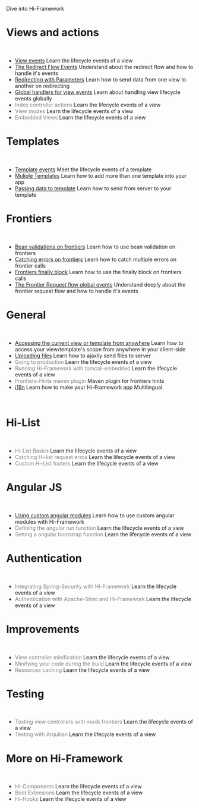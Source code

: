<!--Topic description-->
<description>Dive into Hi-Framework</description>
# Views and actions
<br/>
<ul class="bookmarks">
   <li>
      <a href="topics/tutorials/views/view-events.html">View events</a>
      <span>Learn the lifecycle events of a view</span>
   </li>
   <li>
      <a href="topics/tutorials/views/the-redirect-flow-events.html">The Redirect Flow Events</a>
      <span>Understand about the redirect flow and how to handle it's events</span>
   </li>
   <li>
      <a href="topics/tutorials/views/redirecting-with-parameters.html">Redirecting with Parameters</a>
      <span>Learn how to send data from one view to another on redirecting</span>
   </li>
   <li>
      <a href="topics/tutorials/views/global-handlers-of-view-events.html">Global handlers for view events</a>
      <span>Learn about handling view lifecycle events globally</span>
   </li>
   <li>
      <a><span style="color: grey; cursor: default; ">Index controller actions</span></a>
      <span>Learn the lifecycle events of a view</span>
   </li>
   <li>
      <a><span style="color: grey; cursor: default; ">View modes</span></a>
      <span>Learn the lifecycle events of a view</span>
   </li>
   <li>
      <a><span style="color: grey; cursor: default; ">Embedded Views</span></a>
      <span>Learn the lifecycle events of a view</span>
   </li>
</ul>

# Templates
<br/>
<ul class="bookmarks">
   <li>     
      <a href="topics/tutorials/templates/template-events.html">Template events</a>
      <span>Meet the lifecycle events of a template</span>
   </li>
   <li>
      <a href="topics/tutorials/templates/multiple-templates.html">Muliple Templates</a>
      <span>Learn how to add more than one template into your app</span>
   </li>
   <li>
      <a href="topics/tutorials/templates/passing-data-to-template.html">Passing data to template</a>
      <span>Learn how to send from server to your template</span>
   </li>
</ul>

# Frontiers
<br/>
<ul class="bookmarks">
   <li>     
      <a href="topics/tutorials/frontiers/bean-validation.html">Bean validations on frontiers</a>
      <span>Learn how to use bean validation on frontiers</span>
   </li>
   <li>     
      <a href="topics/tutorials/frontiers/catching-errors.html">Catching errors on frontiers</a>
      <span>Learn how to catch multiple errors on frontier calls</span>
   </li>
   <li>     
      <a href="topics/tutorials/frontiers/finally.html">Frontiers finally block</a>
      <span>Learn how to use the finally block on frontiers calls</span>
   </li>
   <li>
      <a href="topics/tutorials/frontiers/the-frontier-request-flow-global-events.html">The Frontier Request flow global events</a>
      <span>Understand deeply about the frontier request flow and how to handle it's events</span>
   </li>
</ul>



# General	
<br/>
<ul class="bookmarks">
   <li>
      <a href="topics/tutorials/general/current-view-and-template.html">Accessing the current view or template from anywhere</a>
      <span>Learn how to access your view/template's scope from anywhere in your client-side</span>
   </li>
   <li>
      <a href="topics/tutorials/general/uploading-files.html">Uploading files</span></a>
      <span>Learn how to ajaxily send files to server</span>
   </li>
   <li>
      <a><span style="color: grey; cursor: default; ">Going to production</span></a>
      <span>Learn the lifecycle events of a view</span>
   </li>
   <li>
      <a><span style="color: grey; cursor: default; ">Running Hi-Framework with tomcat-embedded</span></a>
      <span>Learn the lifecycle events of a view</span>
   </li>
   
   <li>
      <a><span style="color: grey; cursor: default; ">Frontiers-Hints maven plugin</span></a>
      <span>Maven plugin for frontiers hints</span>
   </li>
   <li>
      <a href="topics/tutorials/general/i18n.html">i18n</a>
      <span>Learn how to make your Hi-Framework app Multilingual</span>
   </li>
</ul>
<br/>

# Hi-List
<br/>
<ul class="bookmarks">
   <li>
      <a><span style="color: grey; cursor: default; ">Hi-List Basics</span></a>
      <span>Learn the lifecycle events of a view</span>
   </li>
   <li>
      <a><span style="color: grey; cursor: default; ">Catching Hi-list request erros</span></a>
      <span>Learn the lifecycle events of a view</span>
   </li>
   <li>
      <a><span style="color: grey; cursor: default; ">Custom Hi-List footers</span></a>
      <span>Learn the lifecycle events of a view</span>
   </li>
</ul>

# Angular JS
<br/>
<ul class="bookmarks">
	<li>     
	   <a href="topics/tutorials/angular/custom-angular-modules.html">Using custom angular modules</a>
	   <span>Learn how to use custom angular modules with Hi-Framework</span> 
	</li>
	<li>
      <a><span style="color: grey; cursor: default; ">Defining the angular run function</span></a>
      <span>Learn the lifecycle events of a view</span>
   </li>
   <li>
      <a><span style="color: grey; cursor: default; ">Setting a angular bootstrap function</span></a>
      <span>Learn the lifecycle events of a view</span>
   </li>
</ul>

# Authentication
<br/>
<ul class="bookmarks">
   <li>
      <a><span style="color: grey; cursor: default; ">Integrating Spring-Security with Hi-Framework</span></a>
      <span>Learn the lifecycle events of a view</span>
   </li>
   <li>
      <a><span style="color: grey; cursor: default; ">Authentication with Apache-Shiro and Hi-Framework</span></a>
      <span>Learn the lifecycle events of a view</span>
   </li>
</ul>

# Improvements
<br/>
<ul class="bookmarks">
   <li>
      <a><span style="color: grey; cursor: default; ">View controller minification</span></a>
      <span>Learn the lifecycle events of a view</span>
   </li>
   <li>
      <a><span style="color: grey; cursor: default; ">Minifying your code during the build</span></a>
      <span>Learn the lifecycle events of a view</span>
   </li>
   <li>
      <a><span style="color: grey; cursor: default; ">Resources caching</span></a>
      <span>Learn the lifecycle events of a view</span>
   </li>
</ul>

# Testing
<br/>
<ul class="bookmarks">
   <li>
      <a><span style="color: grey; cursor: default; ">Testing view controllers with mock frontiers</span></a>
      <span>Learn the lifecycle events of a view</span>
   </li>
   <li>
      <a><span style="color: grey; cursor: default; ">Testing with Arquilian</span></a>
      <span>Learn the lifecycle events of a view</span>
   </li>
</ul>

# More on Hi-Framework
<br/>
<ul class="bookmarks">
   <li>
      <a><span style="color: grey; cursor: default; ">Hi-Components</span></a>
      <span>Learn the lifecycle events of a view</span>
   </li>
   <li>
      <a><span style="color: grey; cursor: default; ">Boot Extensions</span></a>
      <span>Learn the lifecycle events of a view</span>
   </li>
   <li>
      <a><span style="color: grey; cursor: default; ">Hi-Hooks</span></a>
      <span>Learn the lifecycle events of a view</span>
   </li>
</ul>






